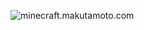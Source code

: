 ![minecraft.makutamoto.com](https://img.shields.io/endpoint?url=https%3A%2F%2Fminecraft-server-status-badge.vercel.app%2Fapi%2Fserver%2Fminecraft.makutamoto.com%3Fport%3D25565)